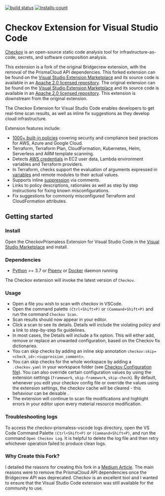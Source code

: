 [![build status](https://github.com/XargsUK/checkov-prismaless-vscode/workflows/build/badge.svg)](https://github.com/XargsUK/checkov-prismaless-vscode/actions?query=workflow%3Abuild)
[![Installs-count](https://vsmarketplacebadges.dev/installs-short/XargsUK.checkov-prismaless.png)](https://marketplace.visualstudio.com/items?itemName=XargsUK.checkov-prismaless)

# Checkov Extension for Visual Studio Code

[Checkov](https://github.com/bridgecrewio/checkov) is an open-source static code analysis tool for infrastructure-as-code, secrets, and software composition analysis.

This extension is a fork of the original Bridgecrew extension, with the removal of the PrismaCloud API dependencies. This forked extension can be found on the [Visual Studio Extension Marketplace](https://marketplace.visualstudio.com/items?itemName=XargsUK.checkov-prismaless) and its source code is available in an [Apache 2.0 licensed repository](https://github.com/XargsUK/checkov-prismaless-vscode).  The original extension can be found on the [Visual Studio Extension Marketplace](https://marketplace.visualstudio.com/items?itemName=Bridgecrew.checkov) and its source code is available in an [Apache 2.0 licensed repository](https://github.com/bridgecrewio/checkov-vscode). This extension is downstream from the original extension.

The Checkov Extension for Visual Studio Code enables developers to get real-time scan results, as well as inline fix suggestions as they develop cloud infrastructure.

Extension features include:

* [1000+ built-in policies](https://github.com/bridgecrewio/checkov/blob/master/docs/5.Policy%20Index/all.md) covering security and compliance best practices for AWS, Azure and Google Cloud.
* Terraform, Terraform Plan, CloudFormation, Kubernetes, Helm, Serverless and ARM template scanning.
* Detects [AWS credentials](https://github.com/bridgecrewio/checkov/blob/master/docs/2.Basics/Scanning%20Credentials%20and%20Secrets.md) in EC2 user data, Lambda environment variables and Terraform providers.
* In Terraform, checks support the evaluation of arguments expressed in [variables](https://github.com/bridgecrewio/checkov/blob/master/docs/2.Basics/Handling%20Variables.md) and remote modules to their actual values.
* Supports inline [suppression](https://github.com/bridgecrewio/checkov/blob/master/docs/2.Basics/Suppressing%20and%20Skipping%20Policies.md) via comments.
* Links to policy descriptions, rationales as well as step by step instructions for fixing known misconfigurations.
* Fix suggestions for commonly misconfigured Terraform and CloudFormation attributes.

## Getting started

### Install

Open the CheckovPrismaless Extension for Visual Studio Code in the [Visual Studio Marketplace](https://marketplace.visualstudio.com/items?itemName=XargsUK.checkov-prismaless) and install.

### Dependencies

* [Python](https://www.python.org/downloads/) >= 3.7 or [Pipenv](https://docs.pipenv.org/) or [Docker](https://www.docker.com/products/docker-desktop) daemon running

The Checkov extension will invoke the latest version of ```Checkov```.

### Usage

* Open a file you wish to scan with checkov in VSCode.
* Open the command palette `(Ctrl+Shift+P)` or `(Command+Shift+P)` and run the command `Checkov Scan`.
* Scan results should now appear in your editor.
* Click a scan to see its details. Details will include the violating policy and a link to step-by-step fix guidelines.
* In most cases, the Details will include a fix option. This will either add, remove or replace an unwanted configuration, based on the Checkov fix dictionaries.
* You can skip checks by adding an inline skip annotation ```checkov:skip=<check_id>:<suppression_comment>```.
* You can skip checks for the whole workspace by adding a `.checkov.yaml` in your workspace folder (see [Checkov Configuration file](https://github.com/bridgecrewio/checkov?tab=readme-ov-file#configuration-using-a-config-file)). You can also override certain configuration values by using the extension settings (`framework`, `skip-framework`, `skip-check`). By default, whenever you edit your checkov config file or override the values using the extension settings, the checkov cache will be cleared - this behaviour can be deisable .
* The extension will continue to scan file modifications and highlight errors in your editor upon every material resource modification.

### Troubleshooting logs

To access the checkov-prismaless-vscode logs directory, open the VS Code Command Palette `(Ctrl+Shift+P)` or `(Command+Shift+P)`, and run the command `Open Checkov Log`. It is helpful to delete the log file and then retry whichever operation failed to produce clean logs.

### Why Create this Fork?

I detailed the reasons for creating this fork in a [Medium Article](https://medium.com/aws-in-plain-english/checkov-de-prismafying-the-vscode-extension-for-local-security-scans-c33aa35f5b35). The main reasons were to remove the PrismaCloud API dependencies once the Bridgecrew API was deprecated. Checkov is an excellent tool and I wanted to ensure that the Visual Studio Code extension was still available for the community to use.
